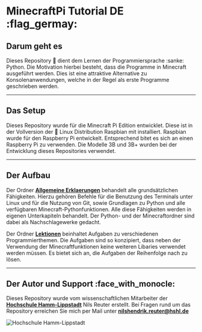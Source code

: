 # **MinecraftPi Tutorial DE** :flag_germay: 

## Darum geht es

Dieses Repository :apple: dient dem Lernen der Programmiersprache :sanke: Python. Die Motivation hierbei besteht, dass die Programme in Minecraft ausgeführt werden. Dies ist eine attraktive Alternative zu Konsolenanwendungen, welche in der Regel als erste Programme geschrieben werden.

---

## Das Setup

Dieses Repository wurde für die Minecraft Pi Edition entwicklet. Diese ist in der Vollversion der :penguin: Linux Distribution Raspbian mit installiert. Raspbian wurde für den Raspberry Pi entwickelt. Entsprechend bitet es sich an einen Raspberry Pi zu verwenden. Die Modelle 3B und 3B+ wurden bei der Entwicklung dieses Repositories verwendet.

---

## Der Aufbau

Der Ordner **[Allgemeine Erklaerungen](https://github.com/MasterLeader09/MinecraftPi_Tutorial_DE/tree/master/Allgemeine%20Erklaerungen)** behandelt alle grundsätzlichen Fähigkeiten. Hierzu gehören Befehle für die Benutzung des Terminals unter Linux und für die Nutzung von Git, sowie Grundlagen zu Python und alle verfügbaren Minecraft-Pythonfunktionen. Alle diese Fähigkeiten werden in eigenen Unterkapiteln behandelt. Der Python- und der Minecraftordner sind dabei als Nachschlagewerke gedacht.

Der Ordner **[Lektionen](https://github.com/MasterLeader09/MinecraftPi_Tutorial_DE/tree/master/Lektionen)** beinhaltet Aufgaben zu verschiedenen Programmierthemen. Die Aufgaben sind so konzipiert, dass neben der Verwendung der Minecraftfunktionen keine weiteren Libaries verwendet werden müssen. Es bietet sich an, die Aufgaben der Reihenfolge nach zu lösen.

---

## Der Autor und Support :face_with_monocle:
Dieses Repository wurde vom wissenschaftlichen Mitarbeiter der **[Hochschule Hamm-Lippstadt](https://www.hshl.de/)** Nils Reuter erstellt. Bei Fragen rund um das Repository erreichen Sie mich per Mail unter **nilshendrik.reuter@hshl.de**

![Hochschule Hamm-Lippstadt](https://upload.wikimedia.org/wikipedia/commons/e/e5/HSHL_Logo.jpg "HSHL")